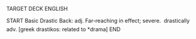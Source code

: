 TARGET DECK
ENGLISH

START
Basic
Drastic
Back: adj. Far-reaching in effect; severe.  drastically adv. [greek drastikos: related to *drama]
END
